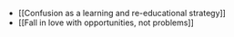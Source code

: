 - [[Confusion as a learning and re-educational strategy]]
- [[Fall in love with opportunities, not problems]]